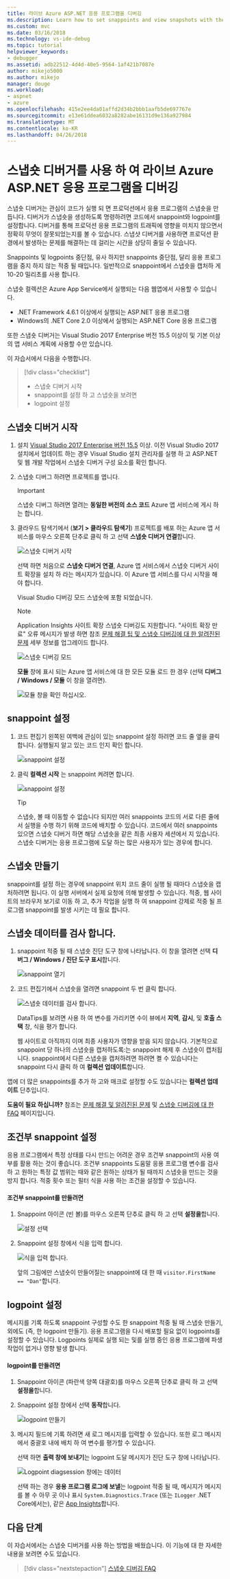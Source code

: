 ```yaml
---
title: 라이브 Azure ASP.NET 응용 프로그램을 디버깅
ms.description: Learn how to set snappoints and view snapshots with the Snapshot Debugger.
ms.custom: mvc
ms.date: 03/16/2018
ms.technology: vs-ide-debug
ms.topic: tutorial
helpviewer_keywords:
- debugger
ms.assetid: adb22512-4d4d-40e5-9564-1af421b7087e
author: mikejo5000
ms.author: mikejo
manager: douge
ms.workload:
- aspnet
- azure
ms.openlocfilehash: 415e2ee4da01affd2d34b2bbb1aafb5de697767e
ms.sourcegitcommit: e13e61ddea6032a8282abe16131d9e136a927984
ms.translationtype: MT
ms.contentlocale: ko-KR
ms.lasthandoff: 04/26/2018
---
```

# <a name="debug-live-aspnet-azure-apps-using-the-snapshot-debugger"></a>스냅숏 디버거를 사용 하 여 라이브 Azure ASP.NET 응용 프로그램을 디버깅

스냅숏 디버거는 관심이 코드가 실행 되 면 프로덕션에서 응용 프로그램의 스냅숏을 만듭니다. 디버거가 스냅숏을 생성하도록 명령하려면 코드에서 snappoint와 logpoint를 설정합니다. 디버거를 통해 프로덕션 응용 프로그램의 트래픽에 영향을 미치지 않으면서 정확히 무엇이 잘못되었는지를 볼 수 있습니다. 스냅샷 디버거를 사용하면 프로덕션 환경에서 발생하는 문제를 해결하는 데 걸리는 시간을 상당히 줄일 수 있습니다.

Snappoints 및 logpoints 중단점, 유사 하지만 snappoints 중단점, 달리 응용 프로그램을 중지 하지 않는 적중 될 때입니다. 일반적으로 snappoint에서 스냅숏을 캡처하 게 10-20 밀리초를 사용 합니다. 

스냅숏 컬렉션은 Azure App Service에서 실행되는 다음 웹앱에서 사용할 수 있습니다.

- .NET Framework 4.6.1 이상에서 실행되는 ASP.NET 응용 프로그램
- Windows의 .NET Core 2.0 이상에서 실행되는 ASP.NET Core 응용 프로그램

또한 스냅숏 디버거는 Visual Studio 2017 Enterprise 버전 15.5 이상이 및 기본 이상의 앱 서비스 계획에 사용할 수만 있습니다. 

이 자습서에서 다음을 수행합니다.

> [!div class="checklist"]
> * 스냅숏 디버거 시작
> * snappoint를 설정 하 고 스냅숏을 보려면
> * logpoint 설정

## <a name="start-the-snapshot-debugger"></a>스냅숏 디버거 시작

1. 설치 [Visual Studio 2017 Enterprise 버전 15.5](https://www.visualstudio.com/downloads/) 이상. 이전 Visual Studio 2017 설치에서 업데이트 하는 경우 Visual Studio 설치 관리자를 실행 하 고 ASP.NET 및 웹 개발 작업에서 스냅숏 디버거 구성 요소를 확인 합니다.

2. 스냅숏 디버그 하려면 프로젝트를 엽니다. 

    > [!IMPORTANT] 
    > 스냅숏 디버그 하려면 열려는 **동일한 버전의 소스 코드** Azure 앱 서비스에 게시 하는 합니다. 

3. 클라우드 탐색기에서 (**보기 > 클라우드 탐색기**) 프로젝트를 배포 하는 Azure 앱 서비스를 마우스 오른쪽 단추로 클릭 하 고 선택 **스냅숏 디버거 연결**합니다.

   ![스냅숏 디버거 시작](../debugger/media/snapshot-launch.png)

    선택 하면 처음으로 **스냅숏 디버거 연결**, Azure 앱 서비스에서 스냅숏 디버거 사이트 확장을 설치 하 라는 메시지가 있습니다. 이 Azure 앱 서비스를 다시 시작을 해야 합니다. 

   Visual Studio 디버깅 모드 스냅숏에 포함 되었습니다.

    > [!NOTE]
    > Application Insights 사이트 확장 스냅숏 디버깅도 지원합니다. "사이트 확장 만료" 오류 메시지가 발생 하면 참조 [문제 해결 팁 및 스냅숏 디버깅에 대 한 알려진된 문제](../debugger/debug-live-azure-apps-troubleshooting.md) 세부 정보를 업그레이드 합니다.

   ![스냅숏 디버깅 모드](../debugger/media/snapshot-message.png)

   **모듈** 창에 표시 되는 Azure 앱 서비스에 대 한 모든 모듈 로드 한 경우 (선택 **디버그 / Windows / 모듈** 이 창을 열려면).

   ![모듈 창을 확인 하십시오.](../debugger/media/snapshot-modules.png)

## <a name="set-a-snappoint"></a>snappoint 설정

1. 코드 편집기 왼쪽된 여백에 관심이 있는 snappoint 설정 하려면 코드 줄 옆을 클릭 합니다. 실행될지 알고 있는 코드 인지 확인 합니다.

   ![snappoint 설정](../debugger/media/snapshot-set-snappoint.png)

2. 클릭 **컬렉션 시작** 는 snappoint 켜려면 합니다.  

   ![snappoint 설정](../debugger/media/snapshot-start-collection.png)

    > [!TIP]
    > 스냅숏, 볼 때 이동할 수 없습니다 되지만 여러 snappoints 코드의 서로 다른 줄에서 실행을 수행 하기 위해 코드에 배치할 수 있습니다. 코드에서 여러 snappoints 있으면 스냅숏 디버거 하면 해당 스냅숏을 같은 최종 사용자 세션에서 지 있습니다. 스냅숏 디버거는 응용 프로그램에 도달 하는 많은 사용자가 있는 경우에 합니다.

## <a name="take-a-snapshot"></a>스냅숏 만들기

snappoint를 설정 하는 경우에 snappoint 위치 코드 줄이 실행 될 때마다 스냅숏을 캡처하려면 됩니다. 이 실행 서버에서 실제 요청에 의해 발생할 수 있습니다. 적중, 웹 사이트의 브라우저 보기로 이동 하 고, 추가 작업을 실행 하 여 snappoint 강제로 적중 될 프로그램 snappoint를 발생 시키는 데 필요 합니다.

## <a name="inspect-snapshot-data"></a>스냅숏 데이터를 검사 합니다.

1. snappoint 적중 될 때 스냅숏 진단 도구 창에 나타납니다. 이 창을 열려면 선택 **디버그 / Windows / 진단 도구 표시**합니다.

   ![snappoint 열기](../debugger/media/snapshot-diagsession-window.png)

1. 코드 편집기에서 스냅숏을 열려면 snappoint 두 번 클릭 합니다.

   ![스냅숏 데이터를 검사 합니다.](../debugger/media/snapshot-inspect-data.png)

   DataTips를 보려면 사용 하 여 변수를 가리키면 수이 뷰에서 **지역**, **감시**, 및 **호출 스택** 창, 식을 평가 합니다.

    웹 사이트로 아직까지 이며 최종 사용자가 영향을 받음 되지 않습니다. 기본적으로 snappoint 당 하나의 스냅숏을 캡처하도록:는 snappoint 해제 후 스냅숏이 캡처됩니다. snappoint에서 다른 스냅숏을 캡처하려면 하려면 켤 수 있습니다는 snappoint 다시 클릭 하 여 **컬렉션 업데이트**합니다.

앱에 더 많은 snappoints를 추가 하 고와 매크로 설정할 수도 있습니다는 **컬렉션 업데이트** 단추입니다.

**도움이 필요 하십니까?** 참조는 [문제 해결 및 알려진된 문제](../debugger/debug-live-azure-apps-troubleshooting.md) 및 [스냅숏 디버깅에 대 한 FAQ](../debugger/debug-live-azure-apps-faq.md) 페이지입니다.

## <a name="set-a-conditional-snappoint"></a>조건부 snappoint 설정

응용 프로그램에서 특정 상태를 다시 만드는 어려운 경우 조건부 snappoint의 사용 여부를 활용 하는 것이 좋습니다. 조건부 snappoints 도움말 응용 프로그램 변수를 검사 하 고 원하는 특정 값 범위는 때와 같은 원하는 상태가 될 때까지 스냅숏을 만드는 것을 방지 합니다. 적중 횟수 또는 필터 식을 사용 하는 조건을 설정할 수 있습니다.

#### <a name="to-create-a-conditional-snappoint"></a>조건부 snappoint를 만들려면

1. Snappoint 아이콘 (빈 볼)를 마우스 오른쪽 단추로 클릭 하 고 선택 **설정을**합니다.

   ![설정 선택](../debugger/media/snapshot-snappoint-settings.png)

1. Snappoint 설정 창에서 식을 입력 합니다.

   ![식을 입력 합니다.](../debugger/media/snapshot-snappoint-conditions.png)

   앞의 그림에만 스냅숏이 만들어질는 snappoint에 대 한 때 `visitor.FirstName == "Dan"`합니다.

## <a name="set-a-logpoint"></a>logpoint 설정

메시지를 기록 하도록 snappoint 구성할 수도 한 snappoint 적중 될 때 스냅숏 만들기, 외에도 (즉, 한 logpoint 만들기). 응용 프로그램을 다시 배포할 필요 없이 logpoints를 설정할 수 있습니다. Logpoints 실제로 실행 되는 및를 실행 중인 응용 프로그램에 파생 작업이 없거나 영향 발생 합니다.

#### <a name="to-create-a-logpoint"></a>logpoint를 만들려면

1. Snappoint 아이콘 (파란색 양쪽 대괄호)를 마우스 오른쪽 단추로 클릭 하 고 선택 **설정을**합니다.

1. Snappoint 설정 창에서 선택 **동작**합니다.

    ![logpoint 만들기](../debugger/media/snapshot-logpoint.png)

1. 메시지 필드에 기록 하려면 새 로그 메시지를 입력할 수 있습니다. 또한 로그 메시지에서 중괄호 내에 배치 하 여 변수를 평가할 수 있습니다.

    선택 하면 **출력 창에 보내기**는 logpoint 도달 메시지가 진단 도구 창에 나타납니다.

    ![Logpoint diagsession 창에는 데이터](../debugger/media/snapshot-logpoint-output.png)

    선택 하는 경우 **응용 프로그램 로그에 보낼**는 logpoint 적중 될 때, 메시지가 메시지를 볼 수 아무 곳 이나 표시 `System.Diagnostics.Trace` (또는 `ILogger` .NET Core에서는), 같은 [App Insights](/azure/application-insights/app-insights-asp-net-trace-logs)합니다.

## <a name="next-steps"></a>다음 단계

이 자습서에서는 스냅숏 디버거를 사용 하는 방법을 배웠습니다. 이 기능에 대 한 자세한 내용을 보려면 수도 있습니다.

> [!div class="nextstepaction"]
> [스냅숏 디버깅 FAQ](../debugger/debug-live-azure-apps-faq.md)
